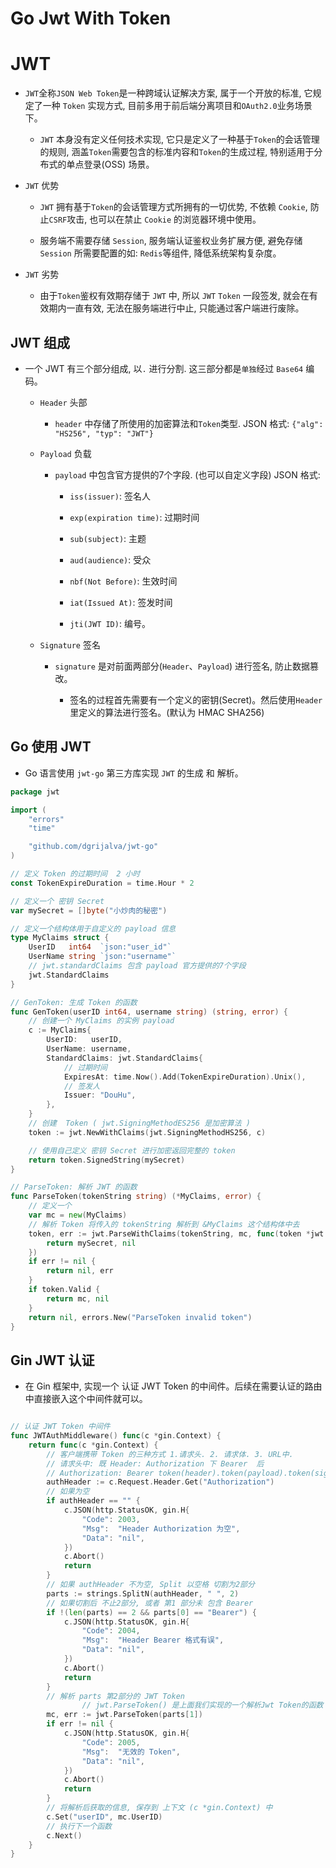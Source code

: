 # Go Jwt With Token



# JWT

* `JWT`全称`JSON Web Token`是一种跨域认证解决方案, 属于一个开放的标准, 它规定了一种 `Token` 实现方式, 目前多用于前后端分离项目和`OAuth2.0`业务场景下。

  * `JWT` 本身没有定义任何技术实现, 它只是定义了一种基于`Token`的会话管理的规则, 涵盖`Token`需要包含的标准内容和`Token`的生成过程, 特别适用于分布式的单点登录(OSS) 场景。



* `JWT` 优势

  * `JWT` 拥有基于`Token`的会话管理方式所拥有的一切优势, 不依赖 `Cookie`, 防止`CSRF`攻击, 也可以在禁止 `Cookie` 的浏览器环境中使用。

  * 服务端不需要存储 `Session`, 服务端认证鉴权业务扩展方便, 避免存储`Session` 所需要配置的如: `Redis`等组件, 降低系统架构复杂度。

* `JWT` 劣势

  * 由于`Token`鉴权有效期存储于 `JWT` 中, 所以 `JWT` `Token` 一段签发, 就会在有效期内一直有效, 无法在服务端进行中止, 只能通过客户端进行废除。 




## JWT 组成

* 一个 JWT 有三个部分组成, 以`.` 进行分割. 这三部分都是`单独`经过 `Base64` 编码。

  * `Header` 头部

    * `header` 中存储了所使用的加密算法和`Token`类型. JSON 格式: `{"alg": "HS256", "typ": "JWT"}`     

  * `Payload` 负载

    * `payload` 中包含官方提供的7个字段. (也可以自定义字段) JSON 格式: 

      * `iss(issuer)`: 签名人

      * `exp(expiration time)`: 过期时间

      * `sub(subject)`: 主题
 
      * `aud(audience)`: 受众

      * `nbf(Not Before)`: 生效时间

      * `iat(Issued At)`: 签发时间

      * `jti(JWT ID)`: 编号。

  * `Signature` 签名

    * `signature` 是对前面两部分(`Header`、`Payload`) 进行签名, 防止数据篡改。

      * 签名的过程首先需要有一个定义的密钥(Secret)。然后使用`Header` 里定义的算法进行签名。(默认为 HMAC SHA256) 


## Go 使用 JWT

* Go 语言使用 `jwt-go` 第三方库实现 `JWT` 的生成 和 解析。

```go
package jwt

import (
	"errors"
	"time"

	"github.com/dgrijalva/jwt-go"
)

// 定义 Token 的过期时间  2 小时
const TokenExpireDuration = time.Hour * 2

// 定义一个 密钥 Secret
var mySecret = []byte("小炒肉的秘密")

// 定义一个结构体用于自定义的 payload 信息
type MyClaims struct {
	UserID   int64  `json:"user_id"`
	UserName string `json:"username"`
	// jwt.standardClaims 包含 payload 官方提供的7个字段
	jwt.StandardClaims
}

// GenToken: 生成 Token 的函数
func GenToken(userID int64, username string) (string, error) {
	// 创建一个 MyClaims 的实例 payload
	c := MyClaims{
		UserID:   userID,
		UserName: username,
		StandardClaims: jwt.StandardClaims{
			// 过期时间
			ExpiresAt: time.Now().Add(TokenExpireDuration).Unix(),
			// 签发人
			Issuer: "DouHu",
		},
	}
	// 创建  Token ( jwt.SigningMethodES256 是加密算法 )
	token := jwt.NewWithClaims(jwt.SigningMethodHS256, c)

	// 使用自己定义 密钥 Secret 进行加密返回完整的 token
	return token.SignedString(mySecret)
}

// ParseToken: 解析 JWT 的函数
func ParseToken(tokenString string) (*MyClaims, error) {
	// 定义一个
	var mc = new(MyClaims)
	// 解析 Token 将传入的 tokenString 解析到 &MyClaims 这个结构体中去
	token, err := jwt.ParseWithClaims(tokenString, mc, func(token *jwt.Token) (interface{}, error) {
		return mySecret, nil
	})
	if err != nil {
		return nil, err
	}
	if token.Valid {
		return mc, nil
	}
	return nil, errors.New("ParseToken invalid token")
}

```





## Gin JWT 认证

* 在 Gin 框架中, 实现一个 认证 JWT Token 的中间件。后续在需要认证的路由中直接嵌入这个中间件就可以。


```go

// 认证 JWT Token 中间件
func JWTAuthMiddleware() func(c *gin.Context) {
	return func(c *gin.Context) {
		// 客户端携带 Token 的三种方式 1.请求头. 2. 请求体. 3. URL中.
		// 请求头中: 既 Header: Authorization 下 Bearer  后
		// Authorization: Bearer token(header).token(payload).token(signature)
		authHeader := c.Request.Header.Get("Authorization")
		// 如果为空
		if authHeader == "" {
			c.JSON(http.StatusOK, gin.H{
				"Code": 2003,
				"Msg":  "Header Authorization 为空",
				"Data": "nil",
			})
			c.Abort()
			return
		}
		// 如果 authHeader 不为空, Split 以空格 切割为2部分
		parts := strings.SplitN(authHeader, " ", 2)
		// 如果切割后 不止2部分, 或者 第1 部分未 包含 Bearer
		if !(len(parts) == 2 && parts[0] == "Bearer") {
			c.JSON(http.StatusOK, gin.H{
				"Code": 2004,
				"Msg":  "Header Bearer 格式有误",
				"Data": "nil",
			})
			c.Abort()
			return
		}
		// 解析 parts 第2部分的 JWT Token
                // jwt.ParseToken() 是上面我们实现的一个解析Jwt Token的函数
		mc, err := jwt.ParseToken(parts[1])
		if err != nil {
			c.JSON(http.StatusOK, gin.H{
				"Code": 2005,
				"Msg":  "无效的 Token",
				"Data": "nil",
			})
			c.Abort()
			return
		}
		// 将解析后获取的信息, 保存到 上下文 (c *gin.Context) 中
		c.Set("userID", mc.UserID)
		// 执行下一个函数
		c.Next()
	}
}

```


